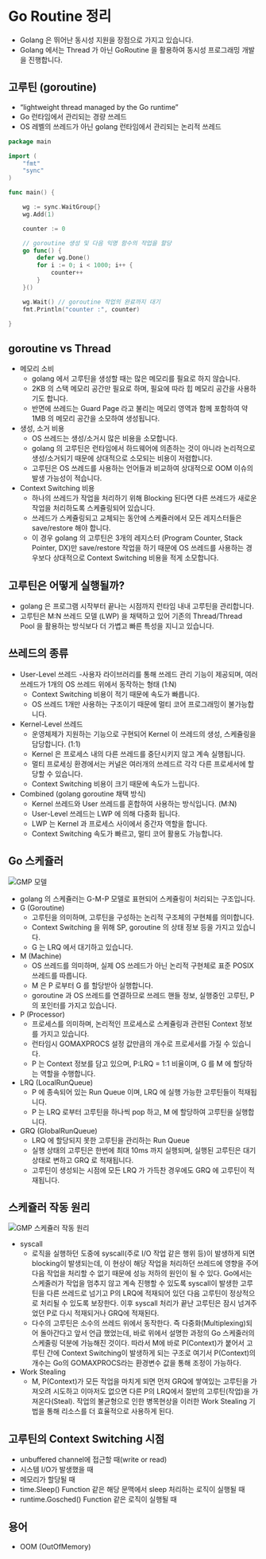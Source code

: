 # Go Routine 정리

- Golang 은 뛰어난 동시성 지원을 장점으로 가지고 있습니다.
- Golang 에서는 Thread 가 아닌 GoRoutine 을 활용하여 동시성 프로그래밍 개발을 진행합니다.

## 고루틴 (goroutine)

- “lightweight thread managed by the Go runtime”
- Go 런타임에서 관리되는 경량 쓰레드
- OS 레벨의 쓰레드가 아닌 golang 런타임에서 관리되는 논리적 쓰레드

```go
package main

import (
	"fmt"
	"sync"
)

func main() {

	wg := sync.WaitGroup{}
	wg.Add(1)

	counter := 0

	// goroutine 생성 및 다음 익명 함수의 작업을 할당
	go func() {
		defer wg.Done()
		for i := 0; i < 1000; i++ {
			counter++
		}
	}()

	wg.Wait() // goroutine 작업의 완료까지 대기
	fmt.Println("counter :", counter)

}
```

## goroutine vs Thread

- 메모리 소비
  - golang 에서 고루틴을 생성할 때는 많은 메모리를 필요로 하지 않습니다.
  - 2KB 의 스택 메모리 공간만 필요로 하며, 필요에 따라 힙 메모리 공간을 사용하기도 합니다.
  - 반면에 쓰레드는 Guard Page 라고 불리는 메모리 영역과 함께 포함하여 약 1MB 의 메모리 공간을 소모하여 생성됩니다.
- 생성, 소거 비용
  - OS 쓰레드는 생성/소거시 많은 비용을 소모합니다.
  - golang 의 고루틴은 런타임에서 하드웨어에 의존하는 것이 아니라 논리적으로 생성/소거되기 때문에 상대적으로 소모되는 비용이 저렴합니다.
  - 고루틴은 OS 쓰레드를 사용하는 언어들과 비교하여 상대적으로 OOM 이슈의 발생 가능성이 적습니다.
- Context Switching 비용
  - 하나의 쓰레드가 작업을 처리하기 위해 Blocking 된다면 다른 쓰레드가 새로운 작업을 처리하도록 스케쥴링되어 있습니다.
  - 쓰레드가 스케쥴링되고 교체되는 동안에 스케쥴러에서 모든 레지스터들은 save/restore 해야 합니다.
  - 이 경우 golang 의 고루틴은 3개의 레지스터 (Program Counter, Stack Pointer, DX)만 save/restore 작업을 하기 때문에 OS 쓰레드를 사용하는 경우보다 상대적으로 Context Switching 비용을 적게 소모합니다.

## 고루틴은 어떻게 실행될까?

- golang 은 프로그램 시작부터 끝나는 시점까지 런타임 내내 고루틴을 관리합니다.
- 고루틴은 M:N 쓰레드 모델 (LWP) 을 채택하고 있어 기존의 Thread/Thread Pool 을 활용하는 방식보다 더 가볍고 빠른 특성을 지니고 있습니다.

## 쓰레드의 종류

- User-Level 쓰레드 -사용자 라이브러리를 통해 쓰레드 관리 기능이 제공되며, 여러 쓰레드가 1개의 OS 쓰레드 위에서 동작하는 형태 (1:N)
  - Context Switching 비용이 적기 때문에 속도가 빠릅니다.
  - OS 쓰레드 1개만 사용하는 구조이기 때문에 멀티 코어 프로그래밍이 불가능합니다.
- Kernel-Level 쓰레드
  - 운영체제가 지원하는 기능으로 구현되어 Kernel 이 쓰레드의 생성, 스케쥴링을 담당합니다. (1:1)
  - Kernel 은 프로세스 내의 다른 쓰레드를 중단시키지 않고 계속 실행됩니다.
  - 멀티 프로세싱 환경에서는 커널은 여러개의 쓰레드르 각각 다른 프로세서에 할당할 수 있습니다.
  - Context Switching 비용이 크기 때문에 속도가 느립니다.
- Combined (golang goroutine 채택 방식)
  - Kernel 쓰레드와 User 쓰레드를 혼합하여 사용하는 방식입니다. (M:N)
  - User-Level 쓰레드는 LWP 에 의해 다중화 됩니다.
  - LWP 는 Kernel 과 프로세스 사이에서 중간자 역할을 합니다.
  - Context Switching 속도가 빠르고, 멀티 코어 활용도 가능합니다.

## Go 스케쥴러

![GMP 모델](./GMP%20%EB%AA%A8%EB%8D%B8.png)

- golang 의 스케쥴러는 G-M-P 모델로 표현되어 스케쥴링이 처리되는 구조입니다.
- G (Goroutine)
  - 고루틴을 의미하며, 고루틴을 구성하는 논리적 구조체의 구현체를 의미합니다.
  - Context Switching 을 위해 SP, goroutine 의 상태 정보 등을 가지고 있습니다.
  - G 는 LRQ 에서 대기하고 있습니다.
- M (Machine)
  - OS 쓰레드를 의미하며, 실제 OS 쓰레드가 아닌 논리적 구현체로 표준 POSIX 쓰레드를 따릅니다.
  - M 은 P 로부터 G 를 할당받아 실행합니다.
  - goroutine 과 OS 쓰레드를 연결하므로 쓰레드 핸들 정보, 실행중인 고루틴, P 의 포인터를 가지고 있습니다.
- P (Processor)
  - 프로세스를 의미하며, 논리적인 프로세스로 스케쥴링과 관련된 Context 정보를 가지고 있습니다.
  - 런타임시 GOMAXPROCS 설정 값만큼의 개수로 프로세서를 가질 수 있습니다.
  - P 는 Context 정보를 담고 있으며, P:LRQ = 1:1 비율이며, G 를 M 에 할당하는 역할을 수행합니다.
- LRQ (LocalRunQueue)
  - P 에 종속되어 있는 Run Queue 이며, LRQ 에 실행 가능한 고루틴들이 적재됩니다.
  - P 는 LRQ 로부터 고루틴을 하나씩 pop 하고, M 에 할당하여 고루틴을 실행합니다.
- GRQ (GlobalRunQueue)
  - LRQ 에 할당되지 못한 고루틴을 관리하는 Run Queue
  - 실행 상태의 고루틴은 한번에 최대 10ms 까지 실행되며, 실행된 고루틴은 대기 상태로 변하고 GRQ 로 적재됩니다.
  - 고루틴이 생성되는 시점에 모든 LRQ 가 가득찬 경우에도 GRQ 에 고루틴이 적재됩니다.

## 스케쥴러 작동 원리

![GMP 스케쥴러 작동 원리](./GMP%20%EC%8A%A4%EC%BC%80%EC%A5%B4%EB%9F%AC.png)

- syscall
  - 로직을 실행하던 도중에 syscall(주로 I/O 작업 같은 행위 등)이 발생하게 되면 blocking이 발생되는데, 이 현상이 해당 작업을 처리하던 쓰레드에 영향을 주어 다음 작업을 처리할 수 없기 때문에 성능 저하의 원인이 될 수 있다. Go에서는 스케줄러가 작업을 멈추지 않고 계속 진행할 수 있도록 syscall이 발생한 고루틴을 다른 쓰레드로 넘기고 P의 LRQ에 적재되어 있던 다음 고루틴이 정상적으로 처리될 수 있도록 보장한다. 이후 syscall 처리가 끝난 고루틴은 잠시 넘겨주었던 P로 다시 적재되거나 GRQ에 적재된다.
  - 다수의 고루틴은 소수의 쓰레드 위에서 동작한다. 즉 다중화(Multiplexing)되어 돌아간다고 앞서 언급 했었는데, 바로 위에서 설명한 과정의 Go 스케줄러의 스케줄링 덕분에 가능해진 것이다. 따라서 M에 바로 P(Context)가 붙어서 고루틴 간에 Context Switching이 발생하게 되는 구조로 여기서 P(Context)의 개수는 Go의 GOMAXPROCS라는 환경변수 값을 통해 조정이 가능하다.
- Work Stealing
  - M, P(Context)가 모든 작업을 마치게 되면 먼저 GRQ에 쌓여있는 고루틴을 가져오려 시도하고 이마저도 없으면 다른 P의 LRQ에서 절반의 고루틴(작업)을 가져온다(Steal). 작업의 불균형으로 인한 병목현상을 이러한 Work Stealing 기법을 통해 리소스를 더 효율적으로 사용하게 된다.

## 고루틴의 Context Switching 시점

- unbuffered channel에 접근할 때(write or read)
- 시스템 I/O가 발생했을 때
- 메모리가 할당될 때
- time.Sleep() Function 같은 해당 문맥에서 sleep 처리하는 로직이 실행될 때
- runtime.Gosched() Function 같은 로직이 실행될 때

## 용어

- OOM (OutOfMemory)
